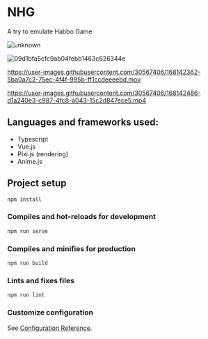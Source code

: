 # NHG

A try to emulate Habbo Game 


![unknown](https://user-images.githubusercontent.com/30567406/168144753-00012fca-c501-421a-adb5-b51d49de098b.png)


![09d1bfa5cfc9ab04febb1463c626344e](https://user-images.githubusercontent.com/30567406/168142624-7589d8a9-4eb4-4478-b6b4-334b034e1fca.png)


https://user-images.githubusercontent.com/30567406/168142362-5ba0a7c2-75ec-4f4f-995b-ff1ccdeeeebd.mov



https://user-images.githubusercontent.com/30567406/168142486-d1a240e3-c987-4fc8-a043-15c2d847ece5.mp4


## Languages and frameworks used:
   - Typescript 
   - Vue.js
   - Pixi.js (rendering)
   - Anime.js
 


## Project setup
```
npm install
```

### Compiles and hot-reloads for development
```
npm run serve
```

### Compiles and minifies for production
```
npm run build
```

### Lints and fixes files
```
npm run lint
```

### Customize configuration
See [Configuration Reference](https://cli.vuejs.org/config/).
